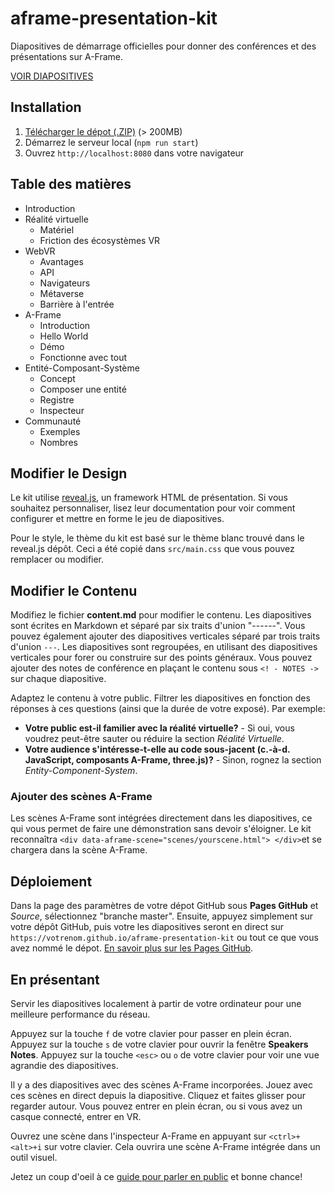 # aframe-presentation-kit

Diapositives de démarrage officielles pour donner des conférences et des présentations sur A-Frame.

[VOIR DIAPOSITIVES](https://mariot.github.io/aframe-presentation-kit/#/)

## Installation

1. [Télécharger le dépot (.ZIP)](http://github.com/mariot/aframe-presentation-kit/zipball/master) (> 200MB)
2. Démarrez le serveur local (`npm run start`)
3. Ouvrez `http://localhost:8080` dans votre navigateur

## Table des matières
- Introduction
- Réalité virtuelle
   - Matériel
   - Friction des écosystèmes VR
- WebVR
   - Avantages
   - API
   - Navigateurs
   - Métaverse
   - Barrière à l'entrée
- A-Frame
   - Introduction
   - Hello World
   - Démo
   - Fonctionne avec tout
- Entité-Composant-Système
   - Concept
   - Composer une entité
   - Registre
   - Inspecteur
- Communauté
   - Exemples
   - Nombres

## Modifier le Design

Le kit utilise [reveal.js](https://github.com/hakimel/reveal.js/), un
framework HTML de présentation. Si vous souhaitez personnaliser, lisez
leur documentation pour voir comment configurer et mettre en forme
le jeu de diapositives.

Pour le style, le thème du kit est basé sur le thème blanc trouvé dans le reveal.js
dépôt. Ceci a été copié dans `src/main.css` que vous pouvez remplacer ou
modifier.

## Modifier le Contenu

Modifiez le fichier **content.md** pour modifier le contenu.
Les diapositives sont écrites en Markdown et séparé par six traits d'union "------".
Vous pouvez également ajouter des diapositives verticales séparé par
trois traits d'union `---`. Les diapositives sont regroupées, en utilisant des
diapositives verticales pour forer ou construire sur des points généraux.
Vous pouvez ajouter des notes de conférence
en plaçant le contenu sous `<! - NOTES ->` sur chaque diapositive.

Adaptez le contenu à votre public. Filtrer les diapositives en fonction des réponses
à ces questions (ainsi que la durée de votre exposé). Par exemple:

- **Votre public est-il familier avec la réalité virtuelle?** - Si oui, vous voudrez peut-être sauter ou réduire la section *Réalité Virtuelle*.
- **Votre audience s'intéresse-t-elle au code sous-jacent (c.-à-d. JavaScript, composants A-Frame, three.js)?** - Sinon, rognez la section *Entity-Component-System*.

### Ajouter des scènes A-Frame


Les scènes A-Frame sont intégrées directement dans les diapositives, ce qui vous permet de faire une démonstration sans
devoir s'éloigner. Le kit reconnaîtra `<div data-aframe-scene="scenes/yourscene.html"> </div>`et se chargera dans la scène A-Frame.

## Déploiement

Dans la page des paramètres de votre dépot GitHub sous **Pages GitHub** et *Source*,
sélectionnez "branche master". Ensuite, appuyez simplement sur votre dépôt GitHub, puis votre
les diapositives seront en direct sur `https://votrenom.github.io/aframe-presentation-kit`
ou tout ce que vous avez nommé le dépot. [En savoir plus sur les Pages GitHub](https://github.com/blog/2228-simpler-github-pages-publishing).

## En présentant
Servir les diapositives localement à partir de votre ordinateur pour une meilleure performance du réseau.

Appuyez sur la touche `f` de votre clavier pour passer en plein écran. Appuyez sur la touche `s` de votre
clavier pour ouvrir la fenêtre **Speakers Notes**. Appuyez sur la touche `<esc>` ou `o` de votre clavier pour voir une vue agrandie des diapositives.

Il y a des diapositives avec des scènes A-Frame incorporées. Jouez avec ces scènes en direct depuis la diapositive. Cliquez et faites glisser pour regarder autour. Vous pouvez entrer en plein écran, ou si vous avez un casque connecté, entrer en VR.

Ouvrez une scène dans l'inspecteur A-Frame en appuyant sur `<ctrl>+<alt>+i` sur votre clavier. Cela ouvrira une scène A-Frame intégrée dans un outil visuel.

Jetez un coup d'oeil à ce [guide pour parler en public](http://speaking.io/) et bonne chance!
